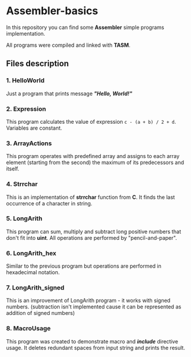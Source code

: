 # Assembler-basics

In this repository you can find some **Assembler** simple programs implementation.

All programs were compiled and linked with **TASM**.

## Files description

### 1. HelloWorld
Just a program that prints message ***"Hello, World!"***

### 2. Expression
This program calculates the value of expression ``` c - (a + b) / 2 + d ```. Variables are constant.

### 3. ArrayActions
This program operates with predefined array and assigns to each array element (starting from the second)
the maximum of its predecessors and itself.

### 4. Strrchar
This is an implementation of **strrchar** function from **C**.
It finds the last occurrence of a character in string.

### 5. LongArith
This program can sum, multiply and subtract long positive numbers that don't fit into **uint**.
All operations are performed by "pencil-and-paper".

### 6. LongArith_hex
Similar to the previous program but operations are performed in hexadecimal notation.

### 7. LongArith_signed
This is an improvement of LongArith program - it works with signed numbers.
(subtraction isn't implemented cause it can be represented as addition of signed numbers)

### 8. MacroUsage
This program was created to demonstrate macro and ***include*** directive usage.
It deletes redundant spaces from input string and prints the result.
